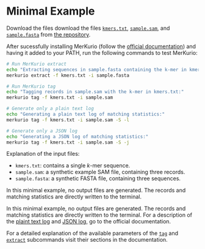 # Minimal Example

Download the files download the files [`kmers.txt`](https://raw.githubusercontent.com/lschoenm/MerKurio/refs/heads/master/example-minimal/kmers.txt), [`sample.sam`](https://raw.githubusercontent.com/lschoenm/MerKurio/refs/heads/master/example-minimal/sample.sam), and [`sample.fasta`](https://raw.githubusercontent.com/lschoenm/MerKurio/refs/heads/master/example-minimal/sample.fasta) from [the repository](https://github.com/lschoenm/MerKurio/tree/master/example-minimal).

After sucessfully installing MerKurio (follow the [official documentation](https://lschoenm.github.io/MerKurio/installation.html)) and having it added to your PATH, run the following commands to test MerKurio:

```bash
# Run MerKurio extract
echo "Extracting sequences in sample.fasta containing the k-mer in kmers.txt:"
merkurio extract -f kmers.txt -i sample.fasta

# Run MerKurio tag
echo "Tagging records in sample.sam with the k-mer in kmers.txt:"
merkurio tag -f kmers.txt -i sample.sam

# Generate only a plain text log
echo "Generating a plain text log of matching statistics:"
merkurio tag -f kmers.txt -i sample.sam -S -l

# Generate only a JSON log
echo "Generating a JSON log of matching statistics:"
merkurio tag -f kmers.txt -i sample.sam -S -j
```

Explanation of the input files:

- `kmers.txt`: contains a single _k_-mer sequence.
- `sample.sam`: a synthetic example SAM file, containing three records.
- `sample.fasta`: a synthetic FASTA file, containing three sequences.

In this minimal example, no output files are generated. The records and matching statistics are directly written to the terminal.

In this minimal example, no output files are generated. The records and matching statistics are directly written to the terminal. For a description of the [plaint text log](./log.md) and [JSON log](./json.md), go to the official documentation.

For a detailed explanation of the available parameters of the [`tag`](./tag.md) and [`extract`](./extract.md) subcommands visit their sections in the documentation.
